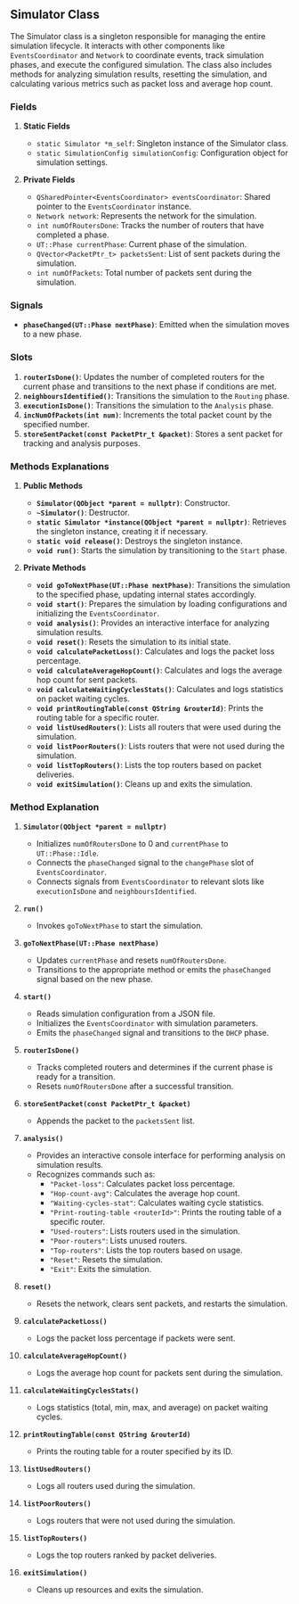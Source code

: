 ## Simulator Class

The Simulator class is a singleton responsible for managing the entire simulation lifecycle. It interacts with other components like `EventsCoordinator` and `Network` to coordinate events, track simulation phases, and execute the configured simulation. The class also includes methods for analyzing simulation results, resetting the simulation, and calculating various metrics such as packet loss and average hop count.

### Fields

1. **Static Fields**
   - `static Simulator *m_self`: Singleton instance of the Simulator class.
   - `static SimulationConfig simulationConfig`: Configuration object for simulation settings.

2. **Private Fields**
   - `QSharedPointer<EventsCoordinator> eventsCoordinator`: Shared pointer to the `EventsCoordinator` instance.
   - `Network network`: Represents the network for the simulation.
   - `int numOfRoutersDone`: Tracks the number of routers that have completed a phase.
   - `UT::Phase currentPhase`: Current phase of the simulation.
   - `QVector<PacketPtr_t> packetsSent`: List of sent packets during the simulation.
   - `int numOfPackets`: Total number of packets sent during the simulation.

### Signals

- **`phaseChanged(UT::Phase nextPhase)`**: Emitted when the simulation moves to a new phase.

### Slots

1. **`routerIsDone()`**: Updates the number of completed routers for the current phase and transitions to the next phase if conditions are met.
2. **`neighboursIdentified()`**: Transitions the simulation to the `Routing` phase.
3. **`executionIsDone()`**: Transitions the simulation to the `Analysis` phase.
4. **`incNumOfPackets(int num)`**: Increments the total packet count by the specified number.
5. **`storeSentPacket(const PacketPtr_t &packet)`**: Stores a sent packet for tracking and analysis purposes.

### Methods Explanations

1. **Public Methods**

   - **`Simulator(QObject *parent = nullptr)`**: Constructor.
   - **`~Simulator()`**: Destructor.
   - **`static Simulator *instance(QObject *parent = nullptr)`**: Retrieves the singleton instance, creating it if necessary.
   - **`static void release()`**: Destroys the singleton instance.
   - **`void run()`**: Starts the simulation by transitioning to the `Start` phase.

2. **Private Methods**

   - **`void goToNextPhase(UT::Phase nextPhase)`**: Transitions the simulation to the specified phase, updating internal states accordingly.
   - **`void start()`**: Prepares the simulation by loading configurations and initializing the `EventsCoordinator`.
   - **`void analysis()`**: Provides an interactive interface for analyzing simulation results.
   - **`void reset()`**: Resets the simulation to its initial state.
   - **`void calculatePacketLoss()`**: Calculates and logs the packet loss percentage.
   - **`void calculateAverageHopCount()`**: Calculates and logs the average hop count for sent packets.
   - **`void calculateWaitingCyclesStats()`**: Calculates and logs statistics on packet waiting cycles.
   - **`void printRoutingTable(const QString &routerId)`**: Prints the routing table for a specific router.
   - **`void listUsedRouters()`**: Lists all routers that were used during the simulation.
   - **`void listPoorRouters()`**: Lists routers that were not used during the simulation.
   - **`void listTopRouters()`**: Lists the top routers based on packet deliveries.
   - **`void exitSimulation()`**: Cleans up and exits the simulation.

### Method Explanation

1. **`Simulator(QObject *parent = nullptr)`**
   - Initializes `numOfRoutersDone` to 0 and `currentPhase` to `UT::Phase::Idle`.
   - Connects the `phaseChanged` signal to the `changePhase` slot of `EventsCoordinator`.
   - Connects signals from `EventsCoordinator` to relevant slots like `executionIsDone` and `neighboursIdentified`.

2. **`run()`**
   - Invokes `goToNextPhase` to start the simulation.

3. **`goToNextPhase(UT::Phase nextPhase)`**
   - Updates `currentPhase` and resets `numOfRoutersDone`.
   - Transitions to the appropriate method or emits the `phaseChanged` signal based on the new phase.

4. **`start()`**
   - Reads simulation configuration from a JSON file.
   - Initializes the `EventsCoordinator` with simulation parameters.
   - Emits the `phaseChanged` signal and transitions to the `DHCP` phase.

5. **`routerIsDone()`**
   - Tracks completed routers and determines if the current phase is ready for a transition.
   - Resets `numOfRoutersDone` after a successful transition.

6. **`storeSentPacket(const PacketPtr_t &packet)`**
   - Appends the packet to the `packetsSent` list.

7. **`analysis()`**
   - Provides an interactive console interface for performing analysis on simulation results.
   - Recognizes commands such as:
     - `"Packet-loss"`: Calculates packet loss percentage.
     - `"Hop-count-avg"`: Calculates the average hop count.
     - `"Waiting-cycles-stat"`: Calculates waiting cycle statistics.
     - `"Print-routing-table <routerId>"`: Prints the routing table of a specific router.
     - `"Used-routers"`: Lists routers used in the simulation.
     - `"Poor-routers"`: Lists unused routers.
     - `"Top-routers"`: Lists the top routers based on usage.
     - `"Reset"`: Resets the simulation.
     - `"Exit"`: Exits the simulation.

8. **`reset()`**
   - Resets the network, clears sent packets, and restarts the simulation.

9. **`calculatePacketLoss()`**
   - Logs the packet loss percentage if packets were sent.

10. **`calculateAverageHopCount()`**
    - Logs the average hop count for packets sent during the simulation.

11. **`calculateWaitingCyclesStats()`**
    - Logs statistics (total, min, max, and average) on packet waiting cycles.

12. **`printRoutingTable(const QString &routerId)`**
    - Prints the routing table for a router specified by its ID.

13. **`listUsedRouters()`**
    - Logs all routers used during the simulation.

14. **`listPoorRouters()`**
    - Logs routers that were not used during the simulation.

15. **`listTopRouters()`**
    - Logs the top routers ranked by packet deliveries.

16. **`exitSimulation()`**
    - Cleans up resources and exits the simulation.
